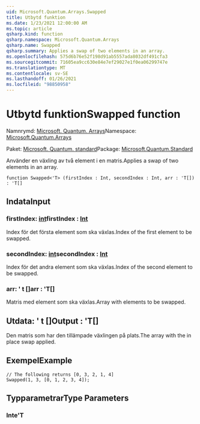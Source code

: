 ```yaml
---
uid: Microsoft.Quantum.Arrays.Swapped
title: Utbytd funktion
ms.date: 1/23/2021 12:00:00 AM
ms.topic: article
qsharp.kind: function
qsharp.namespace: Microsoft.Quantum.Arrays
qsharp.name: Swapped
qsharp.summary: Applies a swap of two elements in an array.
ms.openlocfilehash: 575d6b76e52f198d91ab5557ada8032df491cfa3
ms.sourcegitcommit: 71605ea9cc630e84e7ef29027e1f0ea06299747e
ms.translationtype: MT
ms.contentlocale: sv-SE
ms.lasthandoff: 01/26/2021
ms.locfileid: "98850958"
---
```

# <a name="swapped-function"></a><span data-ttu-id="3c33d-102">Utbytd funktion</span><span class="sxs-lookup"><span data-stu-id="3c33d-102">Swapped function</span></span>

<span data-ttu-id="3c33d-103">Namnrymd: [Microsoft. Quantum. Arrays](xref:Microsoft.Quantum.Arrays)</span><span class="sxs-lookup"><span data-stu-id="3c33d-103">Namespace: [Microsoft.Quantum.Arrays](xref:Microsoft.Quantum.Arrays)</span></span>

<span data-ttu-id="3c33d-104">Paket: [Microsoft. Quantum. standard](https://nuget.org/packages/Microsoft.Quantum.Standard)</span><span class="sxs-lookup"><span data-stu-id="3c33d-104">Package: [Microsoft.Quantum.Standard](https://nuget.org/packages/Microsoft.Quantum.Standard)</span></span>


<span data-ttu-id="3c33d-105">Använder en växling av två element i en matris.</span><span class="sxs-lookup"><span data-stu-id="3c33d-105">Applies a swap of two elements in an array.</span></span>

```qsharp
function Swapped<'T> (firstIndex : Int, secondIndex : Int, arr : 'T[]) : 'T[]
```


## <a name="input"></a><span data-ttu-id="3c33d-106">Indata</span><span class="sxs-lookup"><span data-stu-id="3c33d-106">Input</span></span>

### <a name="firstindex--int"></a><span data-ttu-id="3c33d-107">firstIndex: [int](xref:microsoft.quantum.lang-ref.int)</span><span class="sxs-lookup"><span data-stu-id="3c33d-107">firstIndex : [Int](xref:microsoft.quantum.lang-ref.int)</span></span>

<span data-ttu-id="3c33d-108">Index för det första element som ska växlas.</span><span class="sxs-lookup"><span data-stu-id="3c33d-108">Index of the first element to be swapped.</span></span>


### <a name="secondindex--int"></a><span data-ttu-id="3c33d-109">secondIndex: [int](xref:microsoft.quantum.lang-ref.int)</span><span class="sxs-lookup"><span data-stu-id="3c33d-109">secondIndex : [Int](xref:microsoft.quantum.lang-ref.int)</span></span>

<span data-ttu-id="3c33d-110">Index för det andra element som ska växlas.</span><span class="sxs-lookup"><span data-stu-id="3c33d-110">Index of the second element to be swapped.</span></span>


### <a name="arr--t"></a><span data-ttu-id="3c33d-111">arr: ' t []</span><span class="sxs-lookup"><span data-stu-id="3c33d-111">arr : 'T[]</span></span>

<span data-ttu-id="3c33d-112">Matris med element som ska växlas.</span><span class="sxs-lookup"><span data-stu-id="3c33d-112">Array with elements to be swapped.</span></span>



## <a name="output--t"></a><span data-ttu-id="3c33d-113">Utdata: ' t []</span><span class="sxs-lookup"><span data-stu-id="3c33d-113">Output : 'T[]</span></span>

<span data-ttu-id="3c33d-114">Den matris som har den tillämpade växlingen på plats.</span><span class="sxs-lookup"><span data-stu-id="3c33d-114">The array with the in place swap applied.</span></span>

## <a name="example"></a><span data-ttu-id="3c33d-115">Exempel</span><span class="sxs-lookup"><span data-stu-id="3c33d-115">Example</span></span>

```qsharp
// The following returns [0, 3, 2, 1, 4]
Swapped(1, 3, [0, 1, 2, 3, 4]);
```

## <a name="type-parameters"></a><span data-ttu-id="3c33d-116">Typparametrar</span><span class="sxs-lookup"><span data-stu-id="3c33d-116">Type Parameters</span></span>

### <a name="t"></a><span data-ttu-id="3c33d-117">Inte</span><span class="sxs-lookup"><span data-stu-id="3c33d-117">'T</span></span>

